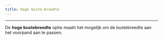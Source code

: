 ```yaml
---
title: Hoge buste-breedte
---
```


***

De **hoge bustebreedte** optie maakt het mogelijk om de bustebreedte aan het voorpand aan te passen.
